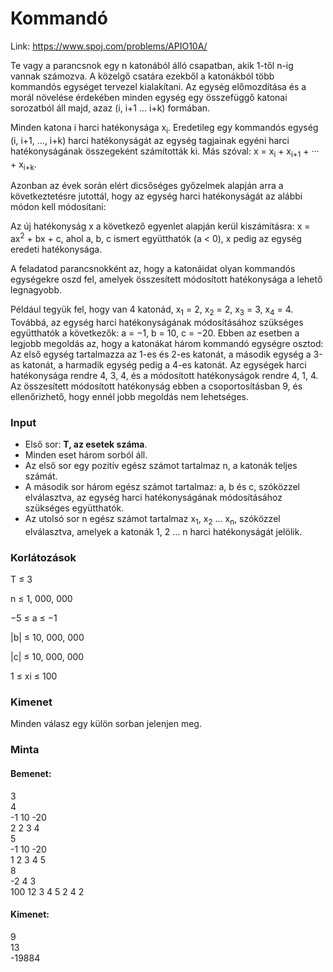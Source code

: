 # Kommandó

Link: https://www.spoj.com/problems/APIO10A/

Te vagy a parancsnok egy n katonából álló csapatban, akik 1-től n-ig vannak számozva. A közelgő csatára ezekből a katonákból több kommandós egységet tervezel kialakítani. Az egység előmozdítása és a morál növelése érdekében minden egység egy összefüggő katonai sorozatból áll majd, azaz (i, i+1 ... i+k) formában.

Minden katona i harci hatékonysága x<sub>i</sub>. Eredetileg egy kommandós egység (i, i+1, ..., i+k) harci hatékonyságát az egység tagjainak egyéni harci hatékonyságának összegeként számították ki. Más szóval:
x = x<sub>i</sub> + x<sub>i+1</sub> + ··· + x<sub>i+k</sub>.

Azonban az évek során elért dicsőséges győzelmek alapján arra a következtetésre jutottál, hogy az egység harci hatékonyságát az alábbi módon kell módosítani:

Az új hatékonyság x a következő egyenlet alapján kerül kiszámításra:
x = ax<sup>2</sup> + bx + c, ahol a, b, c ismert együtthatók (a < 0), x pedig az egység eredeti hatékonysága.

A feladatod parancsnokként az, hogy a katonáidat olyan kommandós egységekre oszd fel, amelyek összesített módosított hatékonysága a lehető legnagyobb.

Például tegyük fel, hogy van 4 katonád, x<sub>1</sub> = 2, x<sub>2</sub> = 2, x<sub>3</sub> = 3, x<sub>4</sub> = 4. Továbbá, az egység harci hatékonyságának módosításához szükséges együtthatók a következők: a = −1, b = 10, c = −20. Ebben az esetben a legjobb megoldás az, hogy a katonákat három kommandó egységre osztod: Az első egység tartalmazza az 1-es és 2-es katonát, a második egység a 3-as katonát, a harmadik egység pedig a 4-es katonát. Az egységek harci hatékonysága rendre 4, 3, 4, és a módosított hatékonyságok rendre 4, 1, 4. Az összesített módosított hatékonyság ebben a csoportosításban 9, és ellenőrizhető, hogy ennél jobb megoldás nem lehetséges.

### Input

- Első sor: <b>T, az esetek száma</b>.
- Minden eset három sorból áll.
- Az első sor egy pozitív egész számot tartalmaz n, a katonák teljes számát.
- A második sor három egész számot tartalmaz: a, b és c, szóközzel elválasztva, az egység harci hatékonyságának módosításához szükséges együtthatók.
- Az utolsó sor n egész számot tartalmaz x<sub>1</sub>, x<sub>2</sub> ... x<sub>n</sub>, szóközzel elválasztva, amelyek a katonák 1, 2 ... n harci hatékonyságát jelölik.

### Korlátozások

T ≤ 3

n ≤ 1, 000, 000

−5 ≤ a ≤ −1

|b| ≤ 10, 000, 000

|c| ≤ 10, 000, 000

1 ≤ xi ≤ 100

### Kimenet

Minden válasz egy külön sorban jelenjen meg.

### Minta

#### Bemenet:

3  
4  
-1 10 -20  
2 2 3 4  
5  
-1 10 -20  
1 2 3 4 5  
8  
-2 4 3  
100 12 3 4 5 2 4 2  

#### Kimenet:

9  
13  
-19884
